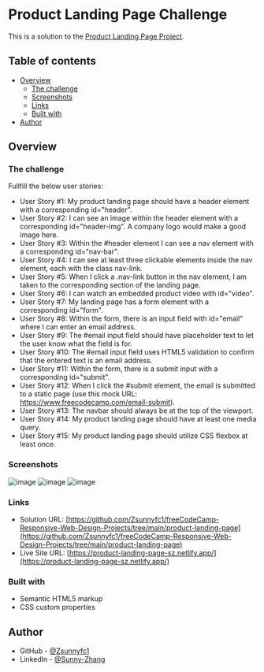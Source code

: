 # Product Landing Page Challenge

This is a solution to the [Product Landing Page Project](https://www.freecodecamp.org/learn/responsive-web-design/responsive-web-design-projects/build-a-product-landing-page).

## Table of contents

- [Overview](#overview)
  - [The challenge](#the-challenge)
  - [Screenshots](#Screenshots)
  - [Links](#links)
  - [Built with](#built-with)
- [Author](#author)

## Overview

### The challenge

Fullfill the below user stories:

- User Story #1: My product landing page should have a header element with a corresponding id="header".
- User Story #2: I can see an image within the header element with a corresponding id="header-img". A company logo would make a good image here.
- User Story #3: Within the #header element I can see a nav element with a corresponding id="nav-bar".
- User Story #4: I can see at least three clickable elements inside the nav element, each with the class nav-link.
- User Story #5: When I click a .nav-link button in the nav element, I am taken to the corresponding section of the landing page.
- User Story #6: I can watch an embedded product video with id="video".
- User Story #7: My landing page has a form element with a corresponding id="form".
- User Story #8: Within the form, there is an input field with id="email" where I can enter an email address.
- User Story #9: The #email input field should have placeholder text to let the user know what the field is for.
- User Story #10: The #email input field uses HTML5 validation to confirm that the entered text is an email address.
- User Story #11: Within the form, there is a submit input with a corresponding id="submit".
- User Story #12: When I click the #submit element, the email is submitted to a static page (use this mock URL: https://www.freecodecamp.com/email-submit).
- User Story #13: The navbar should always be at the top of the viewport.
- User Story #14: My product landing page should have at least one media query.
- User Story #15: My product landing page should utilize CSS flexbox at least once.


### Screenshots

![image](https://user-images.githubusercontent.com/79604811/148329947-1e961c67-c615-4ddc-aeb5-6039ad7fe74e.png)
![image](https://user-images.githubusercontent.com/79604811/148330005-c66241b8-7070-4cb3-92f6-3309c4f62269.png)
![image](https://user-images.githubusercontent.com/79604811/148330050-1e69227c-25a3-4ceb-9785-39f2ebe2fbd7.png)


### Links

- Solution URL: [https://github.com/Zsunnyfc1/freeCodeCamp-Responsive-Web-Design-Projects/tree/main/product-landing-page](https://github.com/Zsunnyfc1/freeCodeCamp-Responsive-Web-Design-Projects/tree/main/product-landing-page)
- Live Site URL: [https://product-landing-page-sz.netlify.app/](https://product-landing-page-sz.netlify.app/) 


### Built with

- Semantic HTML5 markup
- CSS custom properties

## Author

- GitHub - [@Zsunnyfc1](https://github.com/Zsunnyfc1)
- LinkedIn - [@Sunny-Zhang](https://www.linkedin.com/in/sunny-zhang-3a773214b/)

